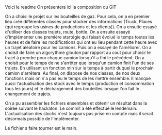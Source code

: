 Voici le readme
On présentera ici la composition du GIT 

On a choisi le projet sur les bouteilles de gaz. Pour cela, on a en premier lieu créé différentes classes pour stocker des informations (Truck, Places (qui regroupe les usines de productions et les clients)). On a ensuite essayé d'utiliser des classes trajets, route, bottle. 
On a ensuite essayé d'implémenter une première startégie qui faisait évolué le temps toutes les heures et de faire les modifications qui ont eu lieu pendant cette heure avec un trajet aléatoire pour les camions.
Puis on a essayé de l'améliorer. On a choisit de faire un algorythme glouton par rapport au cout pour choisir le trajet à prendre pour chaque camion lorsqu'il a fini le précédent. On a choisit pour le temps de ne s'arrêter que lorsqu'un camion finit l'un de ses trajets. En utilisant un fonction min sur le temps à partir duquel le prochain camion s'arrêtera. 
Au final, on dispose de nos classes, de nos deux fonctions mais on n'a pas eu le temps de les mettre ensemble. Il manque aussi l'actualisation des stock avec le temps (production et consommation tous les jours) et le déchargement des bouteilles lorsque l'on fait le changement de trajets. 

On a pu assembler les fichiers ensembles et obtenir un résultat dans la soirée suivant le hackaton. Le commit a été effectué le lendemain. 
L'actualisation des stocks n'est toujours pas prise en compte mais il serait désormais possible de l'implémenter. 

Le fichier a faire tourner est le main. 
